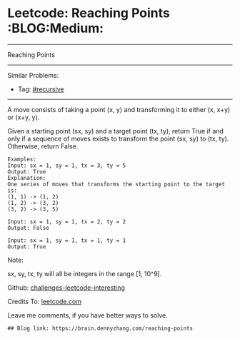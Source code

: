 # Leetcode: Reaching Points     :BLOG:Medium:


---

Reaching Points  

---

Similar Problems:  
-   Tag: [#recursive](https://brain.dennyzhang.com/tag/recursive)

---

A move consists of taking a point (x, y) and transforming it to either (x, x+y) or (x+y, y).  

Given a starting point (sx, sy) and a target point (tx, ty), return True if and only if a sequence of moves exists to transform the point (sx, sy) to (tx, ty). Otherwise, return False.  

    Examples:
    Input: sx = 1, sy = 1, tx = 3, ty = 5
    Output: True
    Explanation:
    One series of moves that transforms the starting point to the target is:
    (1, 1) -> (1, 2)
    (1, 2) -> (3, 2)
    (3, 2) -> (3, 5)
    
    Input: sx = 1, sy = 1, tx = 2, ty = 2
    Output: False
    
    Input: sx = 1, sy = 1, tx = 1, ty = 1
    Output: True

Note:  

sx, sy, tx, ty will all be integers in the range [1, 10^9].  

Github: [challenges-leetcode-interesting](https://github.com/DennyZhang/challenges-leetcode-interesting/tree/master/reaching-points)  

Credits To: [leetcode.com](https://leetcode.com/problems/reaching-points/description/)  

Leave me comments, if you have better ways to solve.  

    ## Blog link: https://brain.dennyzhang.com/reaching-points